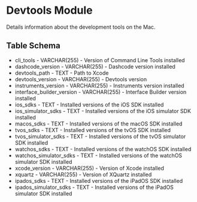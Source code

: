 Devtools Module
==============

Details information about the development tools on the Mac.


Table Schema
---

* cli_tools - VARCHAR(255) - Version of Command Line Tools installed
* dashcode_version - VARCHAR(255) - Dashcode version installed
* devtools_path - TEXT - Path to Xcode
* devtools_version - VARCHAR(255) - Devtools version
* instruments_version - VARCHAR(255) - Instruments version installed
* interface_builder_version - VARCHAR(255) - Interface Builder version installed
* ios_sdks - TEXT - Installed versions of the iOS SDK installed
* ios_simulator_sdks - TEXT - Installed versions of the iOS simulator SDK installed
* macos_sdks - TEXT - Installed versions of the macOS SDK installed
* tvos_sdks - TEXT - Installed versions of the tvOS SDK installed
* tvos_simulator_sdks - TEXT - Installed versions of the tvOS simulator SDK installed
* watchos_sdks - TEXT - Installed versions of the watchOS SDK installed
* watchos_simulator_sdks - TEXT - Installed versions of the watchOS simulator SDK installed
* xcode_version - VARCHAR(255) - Version of Xcode installed
* xquartz - VARCHAR(255) - Version of XQuartz installed
* ipados_sdks - TEXT - Installed versions of the iPadOS SDK installed
* ipados_simulator_sdks - TEXT - Installed versions of the iPadOS simulator SDK installed

